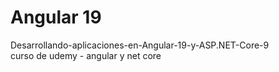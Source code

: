 # Angular 19
Desarrollando-aplicaciones-en-Angular-19-y-ASP.NET-Core-9  
curso de udemy - angular y net core
